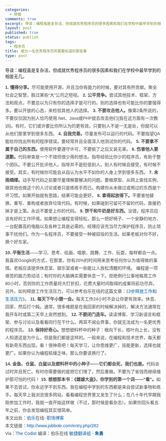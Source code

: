 ```yaml
--- 
categories: 
  - 转载
comments: true
excerpt: 导读：编程虽是复杂活，但成就优秀程序员的很多因素和我们在学校中最早学到的相差无几。
layout: post
published: true
status: publish
tags: 
  - 程序员
title: 成为一名优秀程序员所需要知道的那些事
type: post
---
```

 
导读：编程虽是复杂活，但成就优秀程序员的很多因素和我们在学校中最早学到的相差无几。
<img style="font-family: Verdana, Arial, Helvetica, sans-serif; color: #494949; font-size: 14px; line-height: 1.5em; padding: 0px; margin: 0px; border: initial none initial;" src="/media/aglvY2Vhbi1sYW5yDQsSBU1lZGlhGJHFAww" alt="">

<div style="font-family: Verdana, Arial, Helvetica, sans-serif; color: #494949; font-size: 14px; line-height: 25px; padding: 0px; margin: 0px;">
<strong>1. 懂得分享。</strong>尽可能使用开源，并且当你有能力的时候，要对其有所贡献。聚全社会之智慧，胜过某些“大”公司之短视。
<strong>2. 公平竞争。</strong>尝试其他技术、框架、方法和观点。不要总以为只有你的选择才是可行的。别的选择也有可能比你的要强得多。要以开放的心态，来检验其他人的选择。
<strong>3. 不要攻击他人。</strong>像第2条所说的，不要仅仅因为别人恰巧使用.Net、Java或PHP就去攻击他们(我在这方面有一次教训)。有时，它们或许要比你所认为的更有效。只要别人不是一无是处，你就可以从他们那里学到很多东西。
<strong>4. 自我完善。</strong>尽量发布可以运行的代码。不要指望QA能给你找出所有的程序错误。要经常并且全面深入地测试你的代码。
<strong>5. 不要拿不属于自己的东西。</strong>使用软件要遵守许可，不要偷了之后又装无辜。
<!--more-->
<strong>6. 伤害他人要道歉。</strong>代码审查是一个不错但很少用的想法。指导经验比你少的程序员，有助于整个团队。不要公开批评他人。指导并不是贬低别人。别人有时候会接受，有时候不接受。其实，有时候你可能会从自认为水平不如你的人身上学到很多东西。
<strong>7. 未雨绸缪。</strong>动手写代码之前要尽量理解要解决的问题。要做原型、从网上查找实例、跟其他也做这个的人讨论或者只是练练手而已。构建你从未做过或用过的东西是个坏习惯。如果开始就有思路，结果可能会更好。
<strong>8. 拿得起放得下。</strong>不要害怕替换、重写、重构或者放弃垃圾代码。有时候，如果碰到可留可不留的代码，直接扔掉才是上策。永远不要爱上你的代码。
<strong>9. 饼干和牛奶是好东西。</strong>没错，程序员应该有好的工作环境。如果想让编程变得轻松，那么一把好椅子、一个安静的地方、一台配置高的电脑以及各种工具是必需的。经理应该充当尽力保护程序员，防止琐事干扰他们。作为一名程序员，不要接受一种被奴役的生活。如果老板对你不好，换个好东家。<br style="font-family: Verdana, Arial, Helvetica, sans-serif; color: #494949; font-size: 14px; line-height: 10px; padding: 0px; margin: 0px;"><br style="font-family: Verdana, Arial, Helvetica, sans-serif; color: #494949; font-size: 14px; line-height: 10px; padding: 0px; margin: 0px;"><strong>10. 平衡生活</strong>——学习、思考、绘画、唱歌、跳舞、工作、玩耍，每样都会一点。我喜欢Google的方式，在那里，你有20%的时间用来思考任何你认为值得做的事情。老板应该提供休息室、娱乐室或者一些能让人放松清醒的环境。
编程是一项艰苦的脑力劳动活；有时你的大脑确实需要休息一下。拒绝例行公事地每周工作80小时，否则你的工作质量将大打折扣，花费大量时间取得的成果将前功尽弃。另外，如何释放工作生活压力，可以参考伯乐在线的这篇文章：《<a style="font-family: Verdana, Arial, Helvetica, sans-serif; color: #005fa9; font-size: 14px; line-height: 1.5em; text-decoration: none; padding: 0px; margin: 0px;" href="http://www.jobbole.com/entry.php/89" target="_blank">3步释放工作和生活压力</a>》。
<strong>11. 每天下午小憩一会。</strong>每天工作24小时不会让你更有效率。休息、回家，然后打个盹。通常，很多难题是在我回家的时候解决掉的，解决方法通常在我开车时或第二天早上突然想到。
<strong>12. 不要闭门造车。</strong>读读博客、学习新语言和框架、参与讨论以及看看同行在干什么。两耳不闻业界事，你就无法成为一名更优秀的程序员。
<strong>13. 保持好奇心。</strong>想想塑料杯中的种子：根向下长，枝叶向上长，没有人知道这是为什么，但是我们都是这样的。一般来说，在编程和技术世界，每天都有新奇东西出现。看！很神奇吧！每天学习，让你思维更广，技能更新，选择也就更广。如果你认为编程枯燥乏味，那么你要该换行了。<br style="font-family: Verdana, Arial, Helvetica, sans-serif; color: #494949; font-size: 14px; line-height: 10px; padding: 0px; margin: 0px;"><br style="font-family: Verdana, Arial, Helvetica, sans-serif; color: #494949; font-size: 14px; line-height: 10px; padding: 0px; margin: 0px;"><strong>14. 金鱼、仓鼠、白鼠以及塑料杯中的小种子——它们都会死，我们也是。</strong>代码会过时并且死亡。有时你需要做的是把它们埋了，然后重做。不要为了省钱而继续维护那可怕的代码！
<strong>15. 想想那本书：《雌雄大盗》，你学到的第一个词——“看”。</strong>如果不去尝试，你永远学不到东西。我在编程中学到的东西都是来自尝试新事物和练手。每天早上我浏览很多网站，看看编程世界里又发生了什么；在八十年代早期我刚参加工作时，我就一直开始这样做（不过，那时候是看杂志）。如果你回头看五年之前，你会发现编程其实很简单。
<br style="font-family: Verdana, Arial, Helvetica, sans-serif; color: #494949; font-size: 14px; line-height: 10px; padding: 0px; margin: 0px;"> 本文出处：<a style="font-family: Verdana, Arial, Helvetica, sans-serif; color: #005fa9; font-size: 14px; line-height: 1.5em; text-decoration: none; padding: 0px; margin: 0px;" href="http://www.jobbole.com/" target="_blank">伯乐</a>在线- <a style="font-family: Verdana, Arial, Helvetica, sans-serif; color: #005fa9; font-size: 14px; line-height: 1.5em; text-decoration: none; padding: 0px; margin: 0px;" href="http://www.jobbole.com/blog.php" target="_blank">职场博客</a><br style="font-family: Verdana, Arial, Helvetica, sans-serif; color: #494949; font-size: 14px; line-height: 10px; padding: 0px; margin: 0px;"> 本文链接：<a style="font-family: Verdana, Arial, Helvetica, sans-serif; color: #005fa9; font-size: 14px; line-height: 1.5em; text-decoration: none; padding: 0px; margin: 0px;" href="http://www.jobbole.com/entry.php/282" target="_blank">http://www.jobbole.com/entry.php/282</a><br style="font-family: Verdana, Arial, Helvetica, sans-serif; color: #494949; font-size: 14px; line-height: 10px; padding: 0px; margin: 0px;"> Via：<a style="font-family: Verdana, Arial, Helvetica, sans-serif; color: #005fa9; font-size: 14px; line-height: 1.5em; text-decoration: none; padding: 0px; margin: 0px;" rel="nofollow" href="http://www.thecodist.com/article/all-i-need-to-know-to-be-a-better-programmer-i-learned-in-kindergarten" target="_blank">The Codist </a> 编译：伯乐在线 <a style="font-family: Verdana, Arial, Helvetica, sans-serif; color: #005fa9; font-size: 14px; line-height: 1.5em; text-decoration: none; padding: 0px; margin: 0px;" href="http://www.jobbole.com/showthread.php/3546" target="_blank">敏捷翻译组</a> - <strong><a style="font-family: Verdana, Arial, Helvetica, sans-serif; color: #005fa9; font-size: 14px; line-height: 1.5em; text-decoration: none; padding: 0px; margin: 0px;" href="http://www.jobbole.com/member.php/909-%E5%AE%8B%E7%9D%BF" target="_blank"><strong><strong>朱勇</strong></strong></a></strong>

</div>

